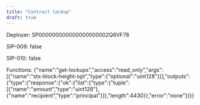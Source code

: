 ```yaml
---
title: "Contract lockup"
draft: true
---
```

Deployer: SP000000000000000000002Q6VF78

SIP-009: false

SIP-010: false

Functions:
{"name":"get-lockups","access":"read_only","args":[{"name":"stx-block-height-opt","type":{"optional":"uint128"}}],"outputs":{"type":{"response":{"ok":{"list":{"type":{"tuple":[{"name":"amount","type":"uint128"},{"name":"recipient","type":"principal"}]},"length":4430}},"error":"none"}}}}
